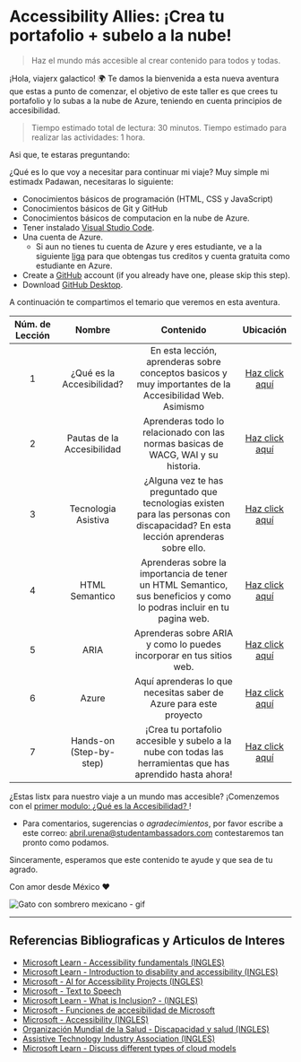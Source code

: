 # Accessibility Allies: ¡Crea tu portafolio + subelo a la nube!
> Haz el mundo más accesible al crear contenido para todos y todas.

¡Hola, viajerx galactico! 🌍 Te damos la bienvenida a esta nueva aventura que estas a punto de comenzar, el objetivo de este taller es que crees tu portafolio y lo subas a la nube de Azure, teniendo en cuenta principios de accesibilidad.

> Tiempo estimado total de lectura: 30 minutos. 
> Tiempo estimado para realizar las actividades: 1 hora.

Asi que, te estaras preguntando:  

¿Qué es lo que voy a necesitar para continuar mi viaje? Muy simple mi estimadx Padawan, necesitaras lo siguiente:
- Conocimientos básicos de programación (HTML, CSS y JavaScript)
- Conocimientos básicos de Git y GitHub
- Conocimientos básicos de computacion en la nube de Azure.
- Tener instalado [Visual Studio Code](https://code.visualstudio.com/).
- Una cuenta de Azure.
    - Si aun no tienes tu cuenta de Azure y eres estudiante, ve a la siguiente [liga](https://azure.microsoft.com/es-mx/free/students/) para que obtengas tus creditos y cuenta gratuita como estudiante en Azure. 
- Create a [GitHub](https://github.com) account (if you already have one, please skip this step).
- Download [GitHub Desktop](https://desktop.github.com).

A continuación te compartimos el temario que veremos en esta aventura.

| Núm. de Lección        | Nombre         | Contenido | Ubicación  |
| :-------------: |:-------------:| :-----:| :-----: |
| 1     | ¿Qué es la Accesibilidad? | En esta lección, aprenderas sobre conceptos basicos y muy importantes de la Accesibilidad Web. Asimismo  | [Haz click aquí](./a11y/A11y.md) |
| 2      | Pautas de la Accesibilidad      |  Aprenderas todo lo relacionado con las normas basicas de WACG, WAI y su historia. | [Haz click aquí](./a11y/Pautas.md)  |
| 3 |  Tecnologia Asistiva  | ¿Alguna vez te has preguntado que tecnologias existen para las personas con discapacidad? En esta lección aprenderas sobre ello. | [Haz click aquí](./a11y/TecnologiaA.md)  |
| 4 | HTML Semantico | Aprenderas sobre la importancia de tener un HTML Semantico, sus beneficios y como lo podras incluir en tu pagina web. | [Haz click aquí](./a11y/HTMLSemantico.md)  |
| 5 | ARIA | Aprenderas sobre ARIA y como lo puedes incorporar en tus sitios web. | [Haz click aquí](./a11y/Aria.md)  |
| 6 | Azure | Aquí aprenderas lo que necesitas saber de Azure para este proyecto | [Haz click aquí](./a11y/Azure.md)  |
| 7 | Hands-on (Step-by-step) | ¡Crea tu portafolio accesible y subelo a la nube con todas las herramientas que has aprendido hasta ahora! | [Haz click aquí](./a11y/HandsOn.md)  |

¿Estas listx para nuestro viaje a un mundo mas accesible? ¡Comenzemos con el [primer modulo: ¿Qué es la Accesibilidad? ](./a11y/A11y.md)! 

- Para comentarios, sugerencias o _agradecimientos_, por favor escribe a este correo: abril.urena@studentambassadors.com contestaremos tan pronto como podamos.

Sinceramente, esperamos que este contenido te ayude y que sea de tu agrado. 

Con amor desde México  ♥️

![Gato con sombrero mexicano - gif](https://media.giphy.com/media/TN0kjxBsz3iXm/giphy.gif)

---
## Referencias Bibliograficas y Articulos de Interes
- [Microsoft Learn - Accessibility fundamentals (INGLES)](https://docs.microsoft.com/en-us/learn/paths/accessibility-fundamentals/)
- [Microsoft Learn - Introduction to disability and accessibility (INGLES)](https://docs.microsoft.com/en-us/learn/modules/intro-accessibility-disability/00-what-is-accessibility)
- [Microsoft - AI for Accessibility Projects (INGLES)](https://www.microsoft.com/en-us/ai/ai-for-accessibility-projects)
- [Microsoft - Text to Speech](https://azure.microsoft.com/es-mx/services/cognitive-services/text-to-speech/#overview)
- [Microsoft Learn - What is Inclusion? - (INGLES)](https://docs.microsoft.com/en-us/learn/modules/intro-accessibility-disability/02-what-is-inclusion)
- [Microsoft - Funciones de accesibilidad de Microsoft](https://www.microsoft.com/es-mx/accessibility/features?rtc=1&activetab=pivot_1:primaryr2)
- [Microsoft - Accessibility (INGLES)](https://www.microsoft.com/en-us/accessibility)
- [Organización Mundial de la Salud - Discapacidad y salud (INGLES)](https://www.who.int/news-room/fact-sheets/detail/disability-and-health)
- [Assistive Technology Industry Association (INGLES)](https://www.atia.org/at-resources/what-is-at/#what-is-assistive-technology)
- [Microsoft Learn - Discuss different types of cloud models](https://docs.microsoft.com/en-us/learn/modules/fundamental-azure-concepts/types-of-cloud-computing)